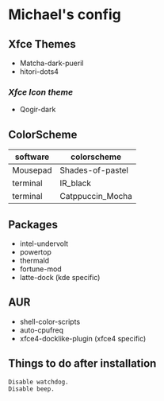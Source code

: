 # Michael's config

## Xfce Themes

- Matcha-dark-pueril
- hitori-dots4

### _Xfce Icon theme_

- Qogir-dark

## ColorScheme

|  software  |  colorscheme  |
|  ----  | -----  |
|  Mousepad | Shades-of-pastel  |
|  terminal | IR_black  |
|  terminal | Catppuccin_Mocha  |

## Packages

- intel-undervolt
- powertop
- thermald
- fortune-mod
- latte-dock (kde specific)

## AUR

- shell-color-scripts
- auto-cpufreq
- xfce4-docklike-plugin (xfce4 specific)

## Things to do after installation

    Disable watchdog.
    Disable beep.
